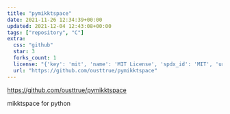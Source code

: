 ```yaml
---
title: "pymikktspace"
date: 2021-11-26 12:34:39+00:00
updated: 2021-12-04 12:43:08+00:00
tags: ["repository", "C"]
extra:
  css: "github"
  star: 3
  forks_count: 1
  license: "{'key': 'mit', 'name': 'MIT License', 'spdx_id': 'MIT', 'url': 'https://api.github.com/licenses/mit', 'node_id': 'MDc6TGljZW5zZTEz'}"
  url: "https://github.com/ousttrue/pymikktspace"
---
```


<https://github.com/ousttrue/pymikktspace>

mikktspace for python
